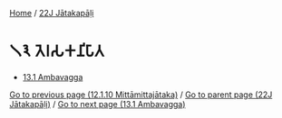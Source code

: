 
[Home](/) / [22J Jātakapāḷi](../22J.md)

# 𑁧𑁩 𑀢𑁂𑀭𑀲𑀓𑀦𑀺𑀧𑀸𑀢

* [13.1 Ambavagga](13/13.1.md)

[Go to previous page (12.1.10 Mittāmittajātaka)](12/12.1/12.1.10.md) / [Go to parent page (22J Jātakapāḷi)](0.md) / [Go to next page (13.1 Ambavagga)](13/13.1.md)


